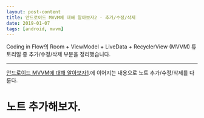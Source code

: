 ```yaml
---
layout: post-content
title: 안드로이드 MVVM에 대해 알아보자2 - 추가/수정/삭제
date: 2019-01-07
tags: [android, mvvm]
---
```


Coding in Flow의  Room + ViewModel + LiveData + RecyclerView (MVVM) 튜토리얼 중 추가/수정/삭제 부분을 정리했습니다.

---

[안드로이드 MVVM에 대해 알아보자1](/android-mvvm/).에 이어지는 내용으로 노트 추가/수정/삭제를 다룬다.

# 노트 추가해보자.


